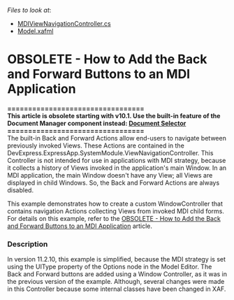 <!-- default file list -->
*Files to look at*:

* [MDIViewNavigationController.cs](./CS/MDISolution.Module.Win/Controllers/MDIViewNavigationController.cs)
* [Model.xafml](./CS/MDISolution.Win/Model.xafml)
<!-- default file list end -->
# OBSOLETE - How to Add the Back and Forward Buttons to an MDI Application


<p><strong>=================================</strong><br /><strong>This article is obsolete starting with v10.1. Use the built-in feature of the Document Manager component instead: <a href="https://documentation.devexpress.com/#windowsforms/CustomDocument11362">Document Selector</a> </strong><br /><strong>=================================</strong><br />The built-in Back and Forward Actions allow end-users to navigate between previously invoked Views. These Actions are contained in the DevExpress.ExpressApp.SystemModule.ViewNavigationController. This Controller is not intended for use in applications with MDI strategy, because it collects a history of Views invoked in the application's main Window. In an MDI application, the main Window doesn't have any View; all Views are displayed in child Windows. So, the Back and Forward Actions are always disabled.</p>
<p>This example demonstrates how to create a custom WindowController that contains navigation Actions collecting Views from invoked MDI child forms. For details on this example, refer to the <a href="https://www.devexpress.com/Support/Center/p/K18067">OBSOLETE - How to Add the Back and Forward Buttons to an MDI Application</a> article.</p>


<h3>Description</h3>

<p>In version 11.2.10, this example is simplified, because the MDI strategy is set using the UIType property of the Options node in the Model Editor. The Back and Forward buttons are added using a Window Controller, as it was in the previous version of the example. Although, several changes were made in this Controller because some internal classes have been changed in XAF.</p>

<br/>


